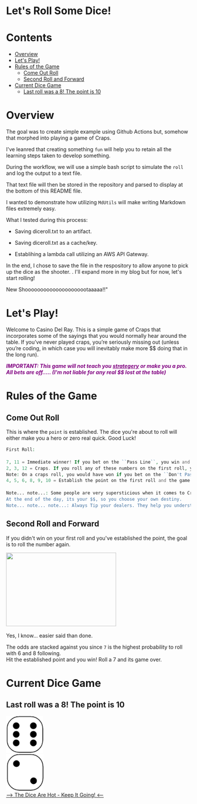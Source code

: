 
Let's Roll Some Dice!
=====================

Contents
========

* [Overview](#overview)
* [Let's Play!](#lets-play)
* [Rules of the Game](#rules-of-the-game)
	* [Come Out Roll](#come-out-roll)
	* [Second Roll and Forward](#second-roll-and-forward)
* [Current Dice Game](#current-dice-game)
	* [Last roll was a 8! The point is 10](#last-roll-was-a-8-the-point-is-10)

# Overview



The goal was to create simple example using Github Actions but, somehow that morphed into playing a game of Craps. 

I've leanred that creating something `fun` will help you to retain all the learning steps taken to develop something. 

During the workflow, we will use a simple bash script to simulate the `roll` and log the output to a text file.

That text file will then be stored in the repository and parsed to display at the bottom of this README file. 

I wanted to demonstrate how utilizing `MdUtils` will make writing Markdown files extremely easy. 


What I tested during this process: 

- Saving diceroll.txt to an artifact. 

- Saving diceroll.txt as a cache/key. 

- Establihing a lambda call utilizing an AWS API Gateway. 

In the end, I chose to save the file in the respository to allow anyone to pick up the dice as the shooter. 
.
I'll expand more in my blog but for now, let's start rolling! 

New Shooooooooooooooooooootaaaaa!!"

# Let's Play!


Welcome to Casino Del Ray. This is a simple game of Craps that incorporates some of the sayings that you would normally hear around the table. If you’ve never played craps, you’re seriously missing out (unless you’re coding, in which case you will inevitably make more $$ doing that in the long run).

***<font color="purple">**IMPORTANT:** This game will not teach you <ins>strategery</ins> or make you a pro. All bets are off..... (I'm not liable for any real $$ lost at the table)</font>***
# Rules of the Game

## Come Out Roll


This is where the `point` is established. The dice you're about to roll will either make you a hero or zero real quick. Good Luck!

```php
First Roll: 

7, 11 = Immediate winner! If you bet on the ``Pass Line``, you win and get to roll again!.
2, 3, 12 = Craps. If you roll any of these numbers on the first roll, you lose your $$. The funny thing is that you also get to roll again if you choose to do so. 
Note: On a craps roll, you would have won if you bet on the ``Don't Pass`` line, but that's risky. 
4, 5, 6, 8, 9, 10 = Establish the point on the first roll and the game continues. 

Note... note...: Some people are very supersticious when it comes to Craps so beware if you start to bet `against` the table, although I've seen some rollers do very well. 
At the end of the day, its your $$, so you choose your own destiny. 
Note... note... note...: Always Tip your dealers. They help you understand the game better and are extremely patient as you learn the game!
```
## Second Roll and Forward


If you didn't win on your first roll and you've established the point, the goal is to roll the number again. 


<p align="left">
    <img src="https://media.tenor.com/images/9081df2ca9610e3fdb4e0dfca1b27df1/tenor.gif" width="300" height="200"/>
</p>

Yes, I know... easier said than done.  


The odds are stacked against you since ``7`` is the highest probability to roll with 6 and 8 following.  
Hit the established point and you win! Roll a 7 and its game over.
# Current Dice Game

## Last roll was a 8! The point is 10
  
![Dice 1](./images/6.png)  
![Dice 2](./images/2.png)  
[--> The Dice Are Hot - Keep It Going! <-- ](https://github.com/raymiranda/actions-craps/issues/new?title=Roll%20Some%20Dice&body=https://api.github.com/repos/raymiranda/action-craps/issues?title=Let%27s%20Roll%20Some%20Dice&body=Add%20your%20own%20comments)